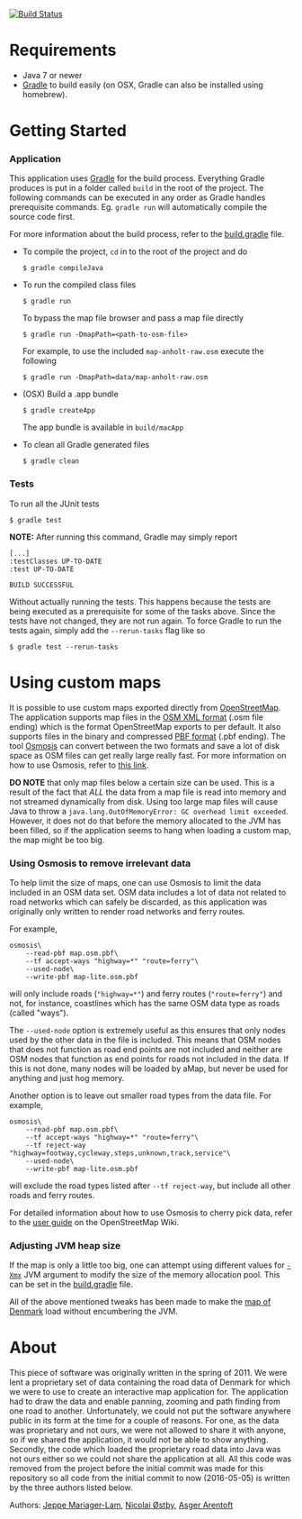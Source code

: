 [![Build Status](https://travis-ci.org/aarentoft/aMap2016.svg?branch=master)](https://travis-ci.org/aarentoft/aMap2016)

Requirements
============
- Java 7 or newer
- [Gradle](https://gradle.org/gradle-download/) to build easily (on OSX, Gradle can also be installed using homebrew).

Getting Started
===============
### Application
This application uses [Gradle](https://gradle.org/) for the build process. Everything Gradle produces is put in a folder called `build` in the root of the project. The following commands can be executed in any order as Gradle handles prerequisite commands. Eg. `gradle run` will automatically compile the source code first.

For more information about the build process, refer to the [build.gradle](build.gradle) file.

- To compile the project, `cd` in to the root of the project and do
    ```
    $ gradle compileJava
    ```

- To run the compiled class files
    ```
    $ gradle run
    ```
    To bypass the map file browser and pass a map file directly
    ```
    $ gradle run -DmapPath=<path-to-osm-file>
    ```
    For example, to use the included `map-anholt-raw.osm` execute the following
    ```
    $ gradle run -DmapPath=data/map-anholt-raw.osm
    ```

- (OSX) Build a .app bundle
    ```
    $ gradle createApp
    ```
    The app bundle is available in `build/macApp`

- To clean all Gradle generated files
    ```
    $ gradle clean
    ```

### Tests

To run all the JUnit tests
```
$ gradle test
```

**NOTE:** After running this command, Gradle may simply report
```
[...]
:testClasses UP-TO-DATE
:test UP-TO-DATE

BUILD SUCCESSFUL
```
Without actually running the tests. This happens because the tests are being executed as a prerequisite for some of the tasks above. Since the tests have not changed, they are not run again. To force Gradle to run the tests again, simply add the `--rerun-tasks` flag like so

```
$ gradle test --rerun-tasks
```

Using custom maps
=================
It is possible to use custom maps exported directly from [OpenStreetMap](http://openstreetmap.org). The application supports map files in the [OSM XML format](http://wiki.openstreetmap.org/wiki/OSM_XML) (.osm file ending) which is the format OpenStreetMap exports to per default. It also supports files in the binary and compressed [PBF format](http://wiki.openstreetmap.org/wiki/PBF_Format) (.pbf ending). The tool [Osmosis](http://wiki.openstreetmap.org/wiki/Osmosis) can convert between the two formats and save a lot of disk space as OSM files can get really large really fast. For more information on how to use Osmosis, refer to [this link](http://wiki.openstreetmap.org/wiki/Osmosis/Detailed_Usage_0.44).

**DO NOTE** that only map files below a certain size can be used. This is a result of the fact that _ALL_ the data from a map file is read into memory and not streamed dynamically from disk. Using too large map files will cause Java to throw a `java.lang.OutOfMemoryError: GC overhead limit exceeded`. However, it does not do that before the memory allocated to the JVM has been filled, so if the application seems to hang when loading a custom map, the map might be too big.

### Using Osmosis to remove irrelevant data
To help limit the size of maps, one can use Osmosis to limit the data included in an OSM data set. OSM data includes a lot of data not related to road networks which can safely be discarded, as this application was originally only written to render road networks and ferry routes.

For example,
```shell
osmosis\
    --read-pbf map.osm.pbf\
    --tf accept-ways "highway=*" "route=ferry"\
    --used-node\
    --write-pbf map-lite.osm.pbf
```
will only include roads (`"highway=*"`) and ferry routes (`"route=ferry"`) and not, for instance, coastlines which has the same OSM data type as roads (called "ways").

The `--used-node` option is extremely useful as this ensures that only nodes used by the other data in the file is included. This means that OSM nodes that does not function as road end points are not included and neither are OSM nodes that function as end points for roads not included in the data. If this is not done, many nodes will be loaded by aMap, but never be used for anything and just hog memory.

Another option is to leave out smaller road types from the data file. For example,
```shell
osmosis\
    --read-pbf map.osm.pbf\
    --tf accept-ways "highway=*" "route=ferry"\
    --tf reject-way "highway=footway,cycleway,steps,unknown,track,service"\
    --used-node\
    --write-pbf map-lite.osm.pbf
```
will exclude the road types listed after `--tf reject-way`, but include all other roads and ferry routes.

For detailed information about how to use Osmosis to cherry pick data, refer to the [user guide](http://wiki.openstreetmap.org/wiki/Osmosis/Detailed_Usage_0.44) on the OpenStreetMap Wiki.

### Adjusting JVM heap size
If the map is only a little too big, one can attempt using different values for [`-Xmx`](https://docs.oracle.com/javase/8/docs/technotes/tools/windows/java.html) JVM argument to modify the size of the memory allocation pool. This can be set in the [build.gradle](build.gradle) file.

All of the above mentioned tweaks has been made to make the [map of Denmark](data/map-denmark-lite.osm.pbf) load without encumbering the JVM.

About
=====
This piece of software was originally written in the spring of 2011. We were lent a proprietary set of data containing the road data of Denmark for which we were to use to create an interactive map application for. The application had to draw the data and enable panning, zooming and path finding from one road to another. Unfortunately, we could not put the software anywhere public in its form at the time for a couple of reasons. For one, as the data was proprietary and not ours, we were not allowed to share it with anyone, so if we shared the application, it would not be able to show anything. Secondly, the code which loaded the proprietary road data into Java was not ours either so we could not share the application at all. All this code was removed from the project before the initial commit was made for this repository so all code from the initial commit to now (2016-05-05) is written by the three authors listed below.

Authors:
   [Jeppe Mariager-Lam](https://github.com/JeppeMariagerLam), [Nicolai Østby](https://github.com/shooka), [Asger Arentoft](https://github.com/aarentoft)
